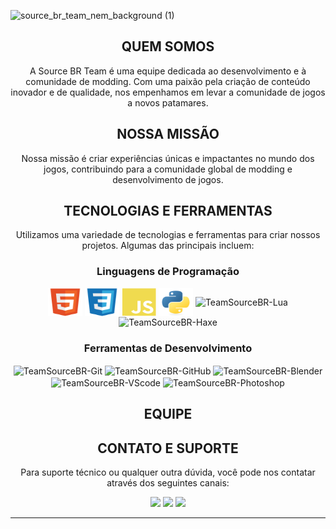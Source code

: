 ![source_br_team_nem_background (1)](https://github.com/user-attachments/assets/6b2b2384-0585-4bb8-9d7b-f365aacc70f1)

<div align="center">

## QUEM SOMOS

A Source BR Team é uma equipe dedicada ao desenvolvimento e à comunidade de modding. Com uma paixão pela criação de conteúdo inovador e de qualidade, nos empenhamos em levar a comunidade de jogos a novos patamares.

## NOSSA MISSÃO

Nossa missão é criar experiências únicas e impactantes no mundo dos jogos, contribuindo para a comunidade global de modding e desenvolvimento de jogos.


## TECNOLOGIAS E FERRAMENTAS

Utilizamos uma variedade de tecnologias e ferramentas para criar nossos projetos. Algumas das principais incluem:

### Linguagens de Programação

<img align="center" alt="TeamSouceBR-HTML" height="45" width="55" src="https://raw.githubusercontent.com/devicons/devicon/master/icons/html5/html5-original.svg">
<img align="center" alt="TeamSourceBR-CSS" height="45" width="55" src="https://raw.githubusercontent.com/devicons/devicon/master/icons/css3/css3-original.svg">
<img align="center" alt="TeamSourceBR-Js" height="45" width="55" src="https://raw.githubusercontent.com/devicons/devicon/master/icons/javascript/javascript-plain.svg">
<img align="center" alt="TeamSourceBR-Python" height="45" width="55" src="https://raw.githubusercontent.com/devicons/devicon/master/icons/python/python-original.svg">
<img align="center" alt="TeamSourceBR-Lua" height="45" width="55" src="https://cdn.jsdelivr.net/gh/devicons/devicon@latest/icons/lua/lua-original.svg">
<img align="center" alt="TeamSourceBR-Haxe" height="45" width="55" src="https://cdn.jsdelivr.net/gh/devicons/devicon@latest/icons/haxe/haxe-original.svg">

### Ferramentas de Desenvolvimento

<img align="center" alt="TeamSourceBR-Git" height="45" width="55" src="https://cdn.jsdelivr.net/gh/devicons/devicon@latest/icons/git/git-original.svg">
<img align="center" alt="TeamSourceBR-GitHub" height="45" width="55" src="https://cdn.jsdelivr.net/gh/devicons/devicon@latest/icons/github/github-original.svg">
<img align="center" alt="TeamSourceBR-Blender" height="45" width="55" src="https://cdn.jsdelivr.net/gh/devicons/devicon@latest/icons/blender/blender-original.svg">
<img align="center" alt="TeamSourceBR-VScode" height="45" width="55" src="https://cdn.jsdelivr.net/gh/devicons/devicon@latest/icons/vscode/vscode-original.svg">
<img align="center" alt="TeamSourceBR-Photoshop" height="45" width="55" src="https://cdn.jsdelivr.net/gh/devicons/devicon@latest/icons/photoshop/photoshop-original.svg">

## EQUIPE

## CONTATO E SUPORTE

Para suporte técnico ou qualquer outra dúvida, você pode nos contatar através dos seguintes canais:

<div>
   <a href="https://www.youtube.com/@SourceBRTeam" target="_blank"><img src="https://img.shields.io/badge/YouTube-FF0000?style=for-the-badge&logo=youtube&logoColor=white" target="_blank"></a>
 <a href="https://discord.gg/tVNv6SNZZT" target="_blank"><img src="https://img.shields.io/badge/Discord-7289DA?style=for-the-badge&logo=discord&logoColor=white" target="_blank"></a>
   <a href="https://www.moddb.com/company/source-br" target="_blank"><img src="https://cdn.discordapp.com/attachments/1274483884142366894/1279969898495213578/image.png?ex=66d6605c&is=66d50edc&hm=05fbdf256b2945eb9e19c5457d022b68ea3718436785ca99102bdddb72b75b2d&" target="_blank"></a> 
</div>

<hr>

